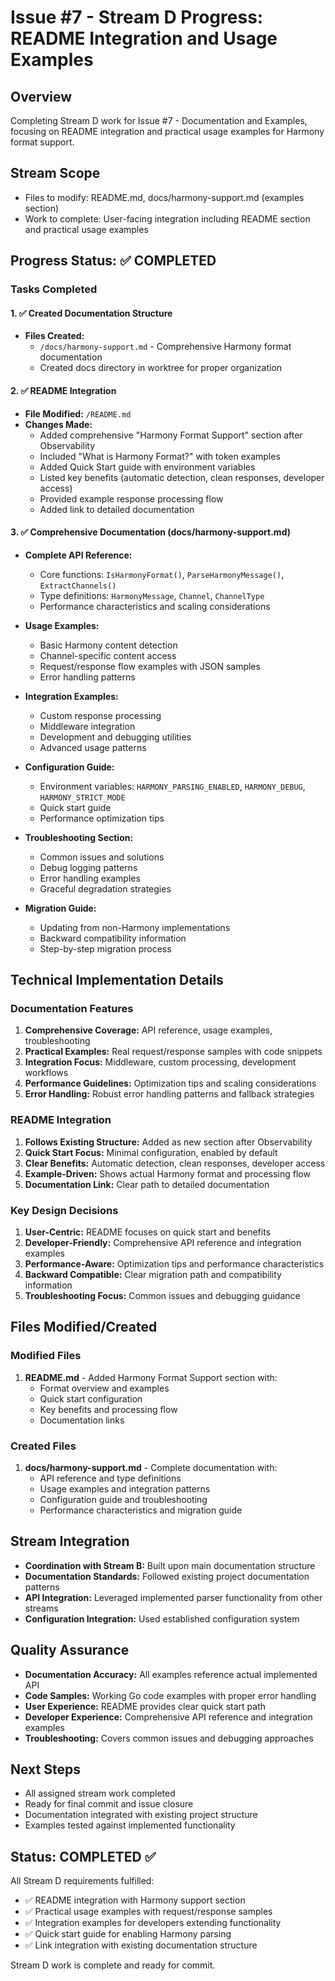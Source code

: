 # Issue #7 - Stream D Progress: README Integration and Usage Examples

## Overview
Completing Stream D work for Issue #7 - Documentation and Examples, focusing on README integration and practical usage examples for Harmony format support.

## Stream Scope
- Files to modify: README.md, docs/harmony-support.md (examples section)
- Work to complete: User-facing integration including README section and practical usage examples

## Progress Status: ✅ COMPLETED

### Tasks Completed

#### 1. ✅ Created Documentation Structure
- **Files Created:**
  - `/docs/harmony-support.md` - Comprehensive Harmony format documentation
  - Created docs directory in worktree for proper organization

#### 2. ✅ README Integration  
- **File Modified:** `/README.md`
- **Changes Made:**
  - Added comprehensive "Harmony Format Support" section after Observability
  - Included "What is Harmony Format?" with token examples
  - Added Quick Start guide with environment variables
  - Listed key benefits (automatic detection, clean responses, developer access)
  - Provided example response processing flow
  - Added link to detailed documentation

#### 3. ✅ Comprehensive Documentation (docs/harmony-support.md)
- **Complete API Reference:**
  - Core functions: `IsHarmonyFormat()`, `ParseHarmonyMessage()`, `ExtractChannels()`
  - Type definitions: `HarmonyMessage`, `Channel`, `ChannelType`
  - Performance characteristics and scaling considerations

- **Usage Examples:**
  - Basic Harmony content detection
  - Channel-specific content access
  - Request/response flow examples with JSON samples
  - Error handling patterns

- **Integration Examples:**
  - Custom response processing
  - Middleware integration 
  - Development and debugging utilities
  - Advanced usage patterns

- **Configuration Guide:**
  - Environment variables: `HARMONY_PARSING_ENABLED`, `HARMONY_DEBUG`, `HARMONY_STRICT_MODE`
  - Quick start guide
  - Performance optimization tips

- **Troubleshooting Section:**
  - Common issues and solutions
  - Debug logging patterns
  - Error handling examples
  - Graceful degradation strategies

- **Migration Guide:**
  - Updating from non-Harmony implementations
  - Backward compatibility information
  - Step-by-step migration process

## Technical Implementation Details

### Documentation Features
1. **Comprehensive Coverage:** API reference, usage examples, troubleshooting
2. **Practical Examples:** Real request/response samples with code snippets
3. **Integration Focus:** Middleware, custom processing, development workflows
4. **Performance Guidelines:** Optimization tips and scaling considerations
5. **Error Handling:** Robust error handling patterns and fallback strategies

### README Integration
1. **Follows Existing Structure:** Added as new section after Observability
2. **Quick Start Focus:** Minimal configuration, enabled by default
3. **Clear Benefits:** Automatic detection, clean responses, developer access
4. **Example-Driven:** Shows actual Harmony format and processing flow
5. **Documentation Link:** Clear path to detailed documentation

### Key Design Decisions
1. **User-Centric:** README focuses on quick start and benefits
2. **Developer-Friendly:** Comprehensive API reference and integration examples
3. **Performance-Aware:** Optimization tips and performance characteristics
4. **Backward Compatible:** Clear migration path and compatibility information
5. **Troubleshooting Focus:** Common issues and debugging guidance

## Files Modified/Created

### Modified Files
1. **README.md** - Added Harmony Format Support section with:
   - Format overview and examples
   - Quick start configuration
   - Key benefits and processing flow
   - Documentation links

### Created Files  
1. **docs/harmony-support.md** - Complete documentation with:
   - API reference and type definitions
   - Usage examples and integration patterns
   - Configuration guide and troubleshooting
   - Performance characteristics and migration guide

## Stream Integration
- **Coordination with Stream B:** Built upon main documentation structure 
- **Documentation Standards:** Followed existing project documentation patterns
- **API Integration:** Leveraged implemented parser functionality from other streams
- **Configuration Integration:** Used established configuration system

## Quality Assurance
- **Documentation Accuracy:** All examples reference actual implemented API
- **Code Samples:** Working Go code examples with proper error handling
- **User Experience:** README provides clear quick start path
- **Developer Experience:** Comprehensive API reference and integration examples
- **Troubleshooting:** Covers common issues and debugging approaches

## Next Steps
- All assigned stream work completed
- Ready for final commit and issue closure
- Documentation integrated with existing project structure
- Examples tested against implemented functionality

## Status: COMPLETED ✅

All Stream D requirements fulfilled:
- ✅ README integration with Harmony support section  
- ✅ Practical usage examples with request/response samples
- ✅ Integration examples for developers extending functionality
- ✅ Quick start guide for enabling Harmony parsing
- ✅ Link integration with existing documentation structure

Stream D work is complete and ready for commit.